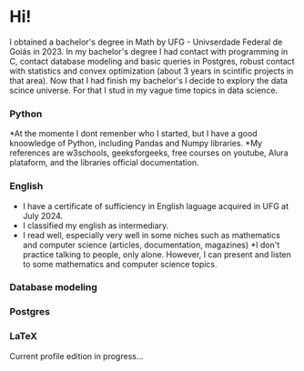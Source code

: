 # Hi!

I obtained a bachelor's degree in Math by UFG - Univserdade Federal de Goiás in 2023.
In my bachelor's degree I had contact with programming in C, contact database modeling and basic queries in Postgres, robust contact with statistics and convex optimization (about 3 years in scintific projects in that area).
Now that I had finish my bachelor's I decide to explory the data scince universe.
For that I stud in my vague time topics in data science.

### Python
*At the momente I dont remenber who I started, but I have a good knoowledge of Python, including Pandas and Numpy libraries.
*My references are w3schools, geeksforgeeks, free courses on youtube, Alura plataform, and the libraries official documentation.

### English
* I have a certificate of sufficiency in English laguage acquired in UFG at July 2024.
* I classified my english as intermediary.
* I read well, especially very well in some niches such as mathematics and computer science (articles, documentation, magazines)
*I don't practice talking to people, only alone. However, I can present and listen to some mathematics and computer science topics.

### Database modeling

### Postgres

### LaTeX

Current profile edition in progress...





<!--
**herculesvanso/herculesvanso** is a ✨ _special_ ✨ repository because its `README.md` (this file) appears on your GitHub profile.

Here are some ideas to get you started:

- 🔭 I’m currently working on ...
- 🌱 I’m currently learning ...
- 👯 I’m looking to collaborate on ...
- 🤔 I’m looking for help with ...
- 💬 Ask me about ...
- 📫 How to reach me: ...
- 😄 Pronouns: ...
- ⚡ Fun fact: ...
-->
